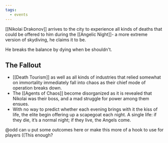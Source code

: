 ```yaml
---
tags:
  - events
---
```

[[Nikolai Drakonov]] arrives to the city to experience all kinds of deaths that could be offered to him during the [[Angelic Night]]- a more extreme version of skydiving, he claims it to be. 

He breaks the balance by dying when be shouldn't.

## The Fallout

- [[Death Tourism]] as well as all kinds of industries that relied somewhat on immortality immediately fall into chaos as their chief mode of operation breaks down.
- The [[Agents of Chaos]] become disorganized as it is revealed that Nikolai was their boss, and a mad struggle for power among them ensues.
- With no way to predict whether each evening brings with it the kiss of life, the elite begin offering up a scapegoat each night. A single life: if they die, it’s a normal night; if they live, the Angels come.


@odd can u put some outcomes here or make this more of a hook to use for players
((This enough?